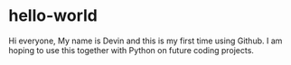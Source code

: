 # hello-world

Hi everyone, My name is Devin and this is my first time using Github. I am hoping to use this together with Python on future coding projects.
